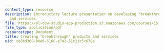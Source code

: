 ```yaml
---
content_type: resource
description: Introductory lecture presentation on developing "breakthrough" products
  and services.
file: https://ol-ocw-studio-app-production.s3.amazonaws.com/courses/15-356-how-to-develop-breakthrough-products-and-services-spring-2004/ce8bd36888e66168e7a251c11c5c678a_lec1_intro.pdf
file_type: application/pdf
resourcetype: Document
title: Creating "breakthrough" products and services
uid: ce8bd368-88e6-6168-e7a2-51c11c5c678a
---
```

